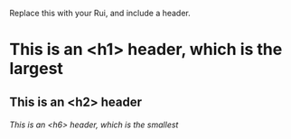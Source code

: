 Replace this with your Rui, and include a header.
# This is an \<h1> header, which is the largest
## This is an \<h2> header
###### This is an \<h6> header, which is the smallest
